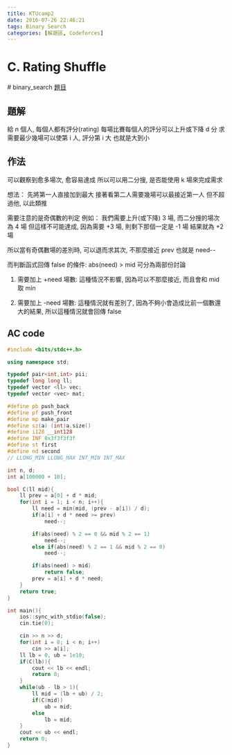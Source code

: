 ```yaml
---
title: KTUcamp2
date: 2016-07-26 22:46:21
tags: Binary Search
categories: [解題區, Codeforces]
---
```


# C. Rating Shuffle
\# binary_search
[題目](http://codeforces.com/gym/100738/problem/C)

## 題解
給 n 個人, 每個人都有評分(rating)
每場比賽每個人的評分可以上升或下降 d 分
求需要最少幾場可以使第 i 人, 評分第 i 大
也就是大到小

## 作法
可以觀察到愈多場次, 愈容易達成
所以可以用二分搜, 是否能使用 k 場來完成需求

想法： 先將第一人直接加到最大
接著看第二人需要幾場可以最接近第一人
但不超過他, 以此類推

需要注意的是奇偶數的判定
例如： 我們需要上升(或下降) 3 場, 而二分搜的場次為 4 場
但這樣不可能達成, 因為需要 +3 場, 則剩下那個一定是 -1 場
結果就為 +2 場

所以當有奇偶數場的差別時, 可以退而求其次, 不那麼接近 prev
也就是 need--

而判斷函式回傳 false 的條件: abs(need) > mid
可分為兩部份討論
1. 需要加上 +need 場數: 這種情況不影響, 因為可以不那麼接近, 而且會和 mid 取 min

2. 需要加上 -need 場數: 這種情況就有差別了, 因為不夠小會造成比前一個數還大的結果, 所以這種情況就會回傳 false

## AC code
```cpp
#include <bits/stdc++.h>

using namespace std;

typedef pair<int,int> pii;
typedef long long ll;
typedef vector <ll> vec;
typedef vector <vec> mat;

#define pb push_back
#define pf push_front
#define mp make_pair
#define sz(a) (int)a.size()
#define i128 __int128
#define INF 0x3f3f3f3f
#define st first
#define nd second
// LLONG_MIN LLONG_MAX INT_MIN INT_MAX

int n, d;
int a[100000 + 10];

bool C(ll mid){
    ll prev = a[0] + d * mid;
    for(int i = 1; i < n; i++){
        ll need = min(mid, (prev - a[i]) / d);
        if(a[i] + d * need >= prev)
            need--;

        if(abs(need) % 2 == 0 && mid % 2 == 1)
            need--;
        else if(abs(need) % 2 == 1 && mid % 2 == 0)
            need--;

        if(abs(need) > mid)
            return false;
        prev = a[i] + d * need;
    }
    return true;
}

int main(){
    ios::sync_with_stdio(false);
    cin.tie(0);

    cin >> n >> d;
    for(int i = 0; i < n; i++)
        cin >> a[i];
    ll lb = 0, ub = 1e10;
    if(C(lb)){
        cout << lb << endl;
        return 0;
    }
    while(ub - lb > 1){
        ll mid = (lb + ub) / 2;
        if(C(mid))
            ub = mid;
        else
            lb = mid;
    }
    cout << ub << endl;
    return 0;
}
```
